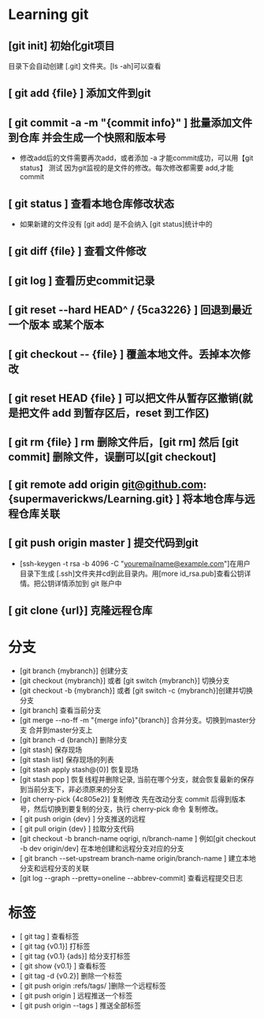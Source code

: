 
# Learning git  

## [git init] 初始化git项目  

目录下会自动创建 [.git] 文件夹。[ls -ah]可以查看

## [ git add {file} ] 添加文件到git

## [ git commit -a -m "{commit info}" ] 批量添加文件到仓库 并会生成一个快照和版本号

* 修改add后的文件需要再次add，或者添加 -a 才能commit成功，可以用【git status】 测试
因为git监视的是文件的修改。每次修改都需要 add,才能 commit

## [ git status ] 查看本地仓库修改状态

* 如果新建的文件没有 [git add] 是不会纳入 [git status]统计中的

## [ git diff {file} ] 查看文件修改

## [ git log ] 查看历史commit记录  

## [ git reset --hard HEAD^ / {5ca3226} ] 回退到最近一个版本 或某个版本

## [ git checkout -- {file} ] 覆盖本地文件。丢掉本次修改  

## [ git reset HEAD {file} ] 可以把文件从暂存区撤销(就是把文件 add 到暂存区后，reset 到工作区)  

## [ git rm {file} ]  rm 删除文件后，[git rm] 然后 [git commit] 删除文件，误删可以[git checkout]

## [ git remote add origin git@github.com:{supermaverickws/Learning.git} ] 将本地仓库与远程仓库关联

## [ git push origin master ] 提交代码到git  

* [ssh-keygen -t rsa -b 4096 -C "youremailname@example.com"]在用户目录下生成 [.ssh]文件夹并cd到此目录内。用[more id_rsa.pub]查看公钥详情。把公钥详情添加到 git 账户中

## [ git clone {url}] 克隆远程仓库

# 分支

* [git branch {mybranch}] 创建分支
* [git checkout {mybranch}] 或者 [git switch {mybranch}] 切换分支
* [git checkout -b {mybranch}] 或者 [git switch -c {mybranch}]创建并切换分支
* [git branch] 查看当前分支
* [git merge --no-ff -m "{merge info}"{branch}] 合并分支。切换到master分支 合并到master分支上
* [git branch -d {branch}] 删除分支
* [git stash] 保存现场
* [git stash list] 保存现场的列表
* [git stash apply stash@{0}] 恢复现场
* [git stash pop ] 恢复线程并删除记录, 当前在哪个分支，就会恢复最新的保存到当前分支下，非必须原来的分支
* [git cherry-pick {4c805e2}] 复制修改 先在改动分支 commit 后得到版本号，然后切换到要复制的分支，执行 cherry-pick 命令 复制修改。
* [ git push origin {dev} ] 分支推送的远程
* [ git pull origin {dev} ] 拉取分支代码
* [git checkout -b branch-name oqrigi,
n/branch-name ] 例如[git checkout -b dev origin/dev] 在本地创建和远程分支对应的分支
* [ git branch --set-upstream branch-name origin/branch-name ] 建立本地分支和远程分支的关联
* [git log --graph --pretty=oneline --abbrev-commit] 查看远程提交日志

# 标签

* [ git tag ] 查看标签
* [ git tag {v0.1}] 打标签
* [ git tag {v0.1} {ads}] 给分支打标签
* [ git show {v0.1} ] 查看标签
* [ git tag -d {v0.2}] 删除一个标签
* [ git push origin :refs/tags/<tagname> ]删除一个远程标签
* [ git push origin <tagname> ] 远程推送一个标签
* [ git push origin --tags ] 推送全部标签

